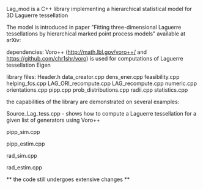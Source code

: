 Lag_mod is a C++ library implementing a hierarchical statistical model for 3D Laguerre tessellation

The model is introduced in paper "Fitting three-dimensional Laguerre tessellations by hierarchical marked point process models"
available at arXiv:

dependencies: 
  Voro++ (http://math.lbl.gov/voro++/ and https://github.com/chr1shr/voro) is used for computations of Laguerre tessellation
  Eigen
  
library files: Header.h data_creator.cpp dens_ener.cpp feasibility.cpp helping_fcs.cpp LAG_ORI_recompute.cpp LAG_recompute.cpp numeric.cpp orientations.cpp pipp.cpp prob_distributions.cpp radii.cpp statistics.cpp 

the capabilities of the library are demonstrated on several examples:

Source_Lag_tess.cpp - shows how to compute a Laguerre tessellation for a given list of generators using Voro++ 

pipp_sim.cpp

pipp_estim.cpp

rad_sim.cpp

rad_estim.cpp






** the code still undergoes extensive changes **
